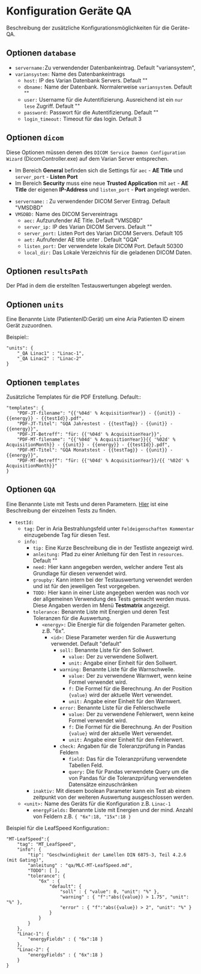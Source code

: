 # Konfiguration Geräte QA

Beschreibung der zusätzliche Konfigurationsmöglichkeiten für die Geräte-QA.

## Optionen `database`

- `servername:`Zu verwendender Datenbankeintrag. Default "variansystem", 
- `variansystem:` Name des Datenbankeintrags
  - `host:` IP des Varian Datenbank Servers. Default ""
  - `dbname:` Name der Datenbank. Normalerweise `variansystem`. Default ""
  - `user:` Username für die Autentifizierung. Ausreichend ist ein `nur lese` Zugriff. Default ""
  - `password:` Passwort für die Autentifizierung. Default ""
  - `login_timeout:` Timeout für das login.  Default 3
  
## Optionen `dicom`  

Diese Optionen müssen denen des `DICOM Service Daemon Configuration Wizard` (DicomController.exe) auf dem Varian Server entsprechen.

* Im Bereich **General** befinden sich die Settings für `aec` - **AE Title** und `server_port` - **Listen Port**
* Im Bereich **Security** muss eine neue **Trusted Application** mit `aet` - **AE Title** der eigenen **IP-Address** und `listen_port` - **Port** angelegt werden.  

- `servername:` : Zu verwendender DICOM Server Eintrag. Default "VMSDBD"
- `VMSDBD:` Name des DICOM Servereintrags
  - `aec:` Aufzurufender AE Title. Default "VMSDBD"
  - `server_ip:` IP des Varian DICOM Servers. Default ""
  - `server_port:` Listen Port des Varian DICOM Servers. Default 105
  - `aet:` Aufrufender AE title unter . Default "GQA"
  - `listen_port:` Der verwendete lokale DICOM Port. Default 50300
  - `local_dir:` Das Lokale Verzeichnis für die geladenen DICOM Daten.
  
## Optionen `resultsPath`  

Der Pfad in dem die erstellten Testauswertungen abgelegt werden.

## Optionen `units`  

Eine Benannte Liste (PatientenID:Gerät) um eine Aria Patienten ID einem Gerät zuzuordnen.

Beispiel::

    "units": {
        "_QA Linac1" : "Linac-1",
        "_QA Linac2" : "Linac-2"
    }

## Optionen `templates`   

Zusätzliche Templates für die PDF Erstellung. Default::

    "templates": {
        "PDF-JT-filename": "{{'%04d' % AcquisitionYear}} - {{unit}} - {{energy}} - {{testId}}.pdf",
        "PDF-JT-Titel": "GQA Jahrestest - {{testTag}} - {{unit}} - {{energy}}",
        "PDF-JT-Betreff": "für: {{'%04d' % AcquisitionYear}}",
        "PDF-MT-filename": "{{'%04d' % AcquisitionYear}}{{ '%02d' % AcquisitionMonth}} - {{unit}} - {{energy}} - {{testId}}.pdf",
        "PDF-MT-Titel": "GQA Monatstest - {{testTag}} - {{unit}} - {{energy}}",
        "PDF-MT-Betreff": "für: {{'%04d' % AcquisitionYear}}/{{ '%02d' % AcquisitionMonth}}"
    }

## Optionen `GQA`    
 
Eine Benannte Liste mit Tests und deren Parametern. [Hier](/docs/de/GQA-Tests.md) ist eine Beschreibung der einzelnen Tests zu finden. 

- `testId:`
  - `tag:` Der in Aria Bestrahlungsfeld unter `Feldeigenschaften Kommentar` einzugebende Tag für diesen Test. 
  - `info:`
    - `tip:` Eine Kurze Beschreibung die in der Testliste angezeigt wird.
    - `anleitung:` Pfad zu einer Anleitung für den Test in `resources`. Default ""
    - `need:` Hier kann angegeben werden, welcher andere Test als Grundlage für diesen verwendet wird.
    - `groupby:` Kann intern bei der Testauswertung verwendet werden und ist für den jeweiligen Test vorgegeben.  
    - `TODO:` Hier kann in einer Liste angegeben werden was noch vor der allgemeinen Verwendung des Tests gemacht werden muss. Diese Angaben werden im Menü **Testmatrix** angezeigt.
    - `tolerance:` Benannte Liste mit Energien und deren Test Toleranzen für die Auswertung.
      - `<energy>:` Die Energie für die folgenden Parameter gelten. z.B. "6x".
        - `<id>:` Diese Parameter werden für die Auswertung verwendet. Default "default"
          - `soll:` Benannte Liste für den Sollwert. 
            - `value:` Der zu verwendene Sollwert.
            - `unit:` Angabe einer Einheit für den Sollwert.
          - `warning:` Benannte Liste für die Warnschwelle.
            - `value:` Der zu verwendene Warnwert, wenn keine Formel verwendet wird.
            - `f:` Die Formel für die Berechnung. An der Position `{value}` wird der aktuelle Wert verwendet.
            - `unit:` Angabe einer Einheit für den Warnwert.
          - `error:` Benannte Liste für die Fehlerschwelle
            - `value:` Der zu verwendene Fehlerwert, wenn keine Formel verwendet wird.
            - `f:` Die Formel für die Berechnung. An der Position `{value}` wird der aktuelle Wert verwendet.
            - `unit:` Angabe einer Einheit für den Fehlerwert.
          - `check:` Angaben für die Toleranzprüfung in Pandas Feldern
            - `field:` Das für die Toleranzprüfung verwendete Tabellen Feld. 
            - `query:` Die für Pandas verwendete Query um die von Pandas für die Toleranzprüfung verwendeten Datensätze einzuschränken
    - `inaktiv:` Mit diesem boolean Parameter kann ein Test ab einem zeitpunkt von der weiteren Auswertung ausgeschlossen werden.   
  - `<unit>:` Name des Geräts für die Konfiguration z.B. `Linac-1`
    - `energyFields:` Benannte Liste mit Energien und der mind. Anzahl von Feldern z.B. `{ "6x":18, "15x":18 }`
 
Beispiel für die LeafSpeed Konfiguration::
   
    "MT-LeafSpeed":{
        "tag": "MT_LeafSpeed",
        "info": {    
            "tip": "Geschwindigkeit der Lamellen DIN 6875-3, Teil 4.2.6 (mit Gating)",
            "anleitung" : "qa/MLC-MT-LeafSpeed.md",
            "TODO": [ ],
            "tolerance": {
                "6x" : {
                    "default": {
                        "soll" : { "value": 0, "unit": "%" }, 
                        "warning" : { "f":"abs({value}) > 1.75", "unit": "%" }, 
                        "error" : { "f":"abs({value}) > 2", "unit": "%" }
                    } 
                }
            }    
        },
        "Linac-1": {
            "energyFields" : { "6x":18 }
        },
        "Linac-2": {
            "energyFields" : { "6x":18 }
        }
    }
